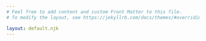 ```yaml
---
# Feel free to add content and custom Front Matter to this file.
# To modify the layout, see https://jekyllrb.com/docs/themes/#overriding-theme-defaults

layout: default.njk
---
```

